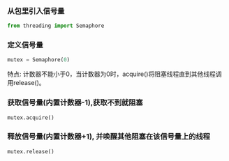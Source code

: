 ### 从包里引入信号量
```python
from threading import Semaphore
```
### 定义信号量
```python
mutex = Semaphore(0)
```
特点: 计数器不能小于0，当计数器为0时，acquire()将阻塞线程直到其他线程调用release()。

### 获取信号量(内置计数器-1),获取不到就阻塞
```python
mutex.acquire()
```

### 释放信号量(内置计数器+1), 并唤醒其他阻塞在该信号量上的线程
```python
mutex.release()
```
